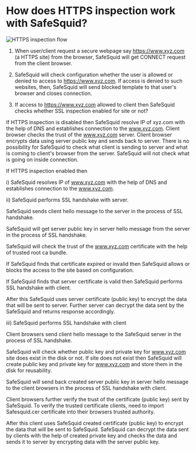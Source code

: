 # How does HTTPS inspection work with SafeSquid?

![HTTPS inspection flow](/img/How_To/How_does_HTTPS_inspection_work_with_SafeSquid/image1.webp)

1. When user/client request a secure webpage say https://www.xyz.com (a HTTPS site) from the browser, SafeSquid will get CONNECT request from the client browser.

2. SafeSquid will check configuration whether the user is allowed or denied to access to https://www.xyz.com. If access is denied to such websites, then, SafeSquid will send blocked template to that user's browser and closes connection.

3. If access to https://www.xyz.com allowed to client then SafeSquid checks whether SSL inspection enabled for site or not?

If HTTPS inspection is disabled then SafeSquid resolve IP of xyz.com with the help of DNS and establishes connection to the www.xyz.com. Client browser checks the trust of the www.xyz.com server. Client browser encrypts data using server public key and sends back to server. There is no possibility for SafeSquid to check what client is sending to server and what is coming to client's browser from the server. SafeSquid will not check what is going on inside connection.

If HTTPS inspection enabled then

i) SafeSquid resolves IP of www.xyz.com with the help of DNS and establishes connection to the www.xyz.com.

ii) SafeSquid performs SSL handshake with server.

SafeSquid sends client hello message to the server in the process of SSL handshake.

SafeSquid will get server public key in server hello message from the server in the process of SSL handshake.

SafeSquid will check the trust of the www.xyz.com certificate with the help of trusted root ca bundle.

If SafeSquid finds that certificate expired or invalid then SafeSquid allows or blocks the access to the site based on configuration.

If SafeSquid finds that server certificate is valid then SafeSquid performs SSL handshake with client.

After this SafeSquid uses server certificate (public key) to encrypt the data that will be sent to server. Further server can decrypt the data sent by the SafeSquid and returns response accordingly.

iii) SafeSquid performs SSL handshake with client

Client browsers send client hello message to the SafeSquid server in the process of SSL handshake.

SafeSquid will check whether public key and private key for www.xyz.com site does exist in the disk or not. If site does not exist then SafeSquid will create public key and private key for www.xyz.com and store them in the disk for reusability.

SafeSquid will send back created server public key in server hello message to the client browsers in the process of SSL handshake with client.

Client browsers further verify the trust of the certificate (public key) sent by SafeSquid. To verify the trusted certificate clients, need to import Safesquid.cer certificate into their browsers trusted authority.

After this client uses SafeSquid created certificate (public key) to encrypt the data that will be sent to SafeSquid. SafeSquid can decrypt the data sent by clients with the help of created private key and checks the data and sends it to server by encrypting data with the server public key.

